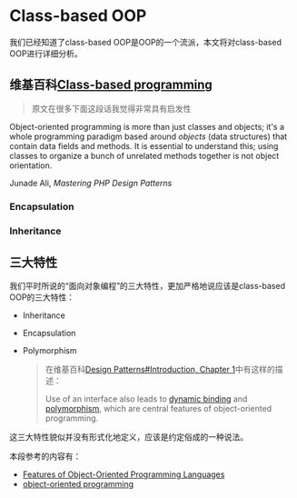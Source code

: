 # Class-based OOP

我们已经知道了class-based OOP是OOP的一个流派，本文将对class-based OOP进行详细分析。

## 维基百科[Class-based programming](https://en.wikipedia.org/wiki/Class-based_programming)



> 原文在很多下面这段话我觉得非常具有启发性

Object-oriented programming is more than just classes and objects; it's a whole programming paradigm based around *objects* (data structures) that contain data fields and methods. It is essential to understand this; using classes to organize a bunch of unrelated methods together is not object orientation.

Junade Ali, *Mastering PHP Design Patterns*



### Encapsulation



### Inheritance





## 三大特性

我们平时所说的“面向对象编程”的三大特性，更加严格地说应该是class-based OOP的三大特性：

- Inheritance

- Encapsulation

- Polymorphism

  > 在维基百科[Design Patterns#Introduction, Chapter 1](https://en.wikipedia.org/wiki/Design_Patterns#Introduction,_Chapter_1)中有这样的描述：
  >
  > Use of an interface also leads to [dynamic binding](https://en.wikipedia.org/wiki/Dynamic_dispatch) and [polymorphism](https://en.wikipedia.org/wiki/Polymorphism_in_object-oriented_programming), which are central features of object-oriented programming.

这三大特性貌似并没有形式化地定义，应该是约定俗成的一种说法。

本段参考的内容有：

- [Features of Object-Oriented Programming Languages](http://www.cs.mun.ca/~donald/bsc/node12.html)
- [object-oriented programming](https://www.pcmag.com/encyclopedia/term/object-oriented-programming)


